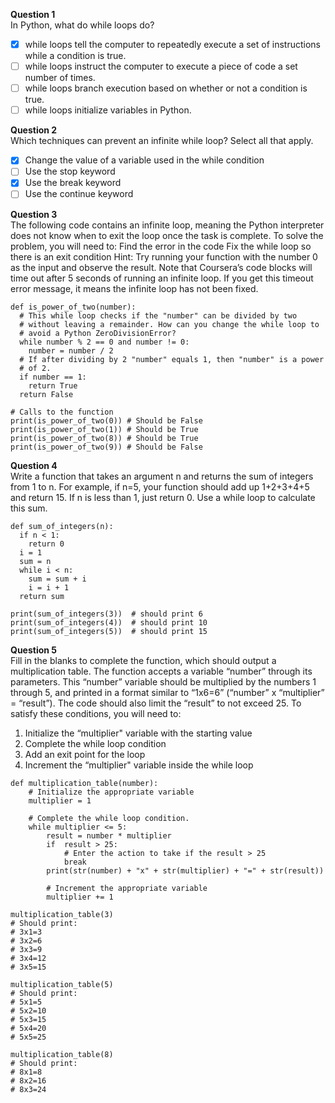 **Question 1**<br>
In Python, what do while loops do?
- [x] while loops tell the computer to repeatedly execute a set of instructions while a condition is true.
- [ ] while loops instruct the computer to execute a piece of code a set number of times.
- [ ] while loops branch execution based on whether or not a condition is true.
- [ ] while loops initialize variables in Python.

**Question 2**<br>
Which techniques can prevent an infinite while loop? Select all that apply.
- [x] Change the value of a variable used in the while condition
- [ ] Use the stop keyword
- [x] Use the break keyword
- [ ] Use the continue keyword

**Question 3**<br>
The following code contains an infinite loop, meaning the Python interpreter does not know when to exit the loop once the task is complete. 
To solve the problem, you will need to:
Find the error in the code
Fix the while loop so there is an exit condition
Hint: Try running your function with the number 0 as the input and observe the result.
Note that Coursera’s code blocks will time out after 5 seconds of running an infinite loop. 
If you get this timeout error message, it means the infinite loop has not been fixed. 
```
def is_power_of_two(number):
  # This while loop checks if the "number" can be divided by two
  # without leaving a remainder. How can you change the while loop to
  # avoid a Python ZeroDivisionError?
  while number % 2 == 0 and number != 0:
    number = number / 2
  # If after dividing by 2 "number" equals 1, then "number" is a power
  # of 2.
  if number == 1:
    return True
  return False
   
# Calls to the function
print(is_power_of_two(0)) # Should be False
print(is_power_of_two(1)) # Should be True
print(is_power_of_two(8)) # Should be True
print(is_power_of_two(9)) # Should be False
```

**Question 4**<br>
Write a function that takes an argument n and returns the sum of integers from 1 to n. 
For example, if n=5, your function should add up 1+2+3+4+5 and return 15. If n is less than 1, just return 0. Use a while loop to calculate this sum. 
```
def sum_of_integers(n):
  if n < 1:
    return 0
  i = 1
  sum = n
  while i < n:
    sum = sum + i
    i = i + 1
  return sum

print(sum_of_integers(3))  # should print 6
print(sum_of_integers(4))  # should print 10
print(sum_of_integers(5))  # should print 15
```

**Question 5**<br>
Fill in the blanks to complete the function, which should output a multiplication table. The function accepts a variable “number” through its parameters. 
This “number” variable should be multiplied by the numbers 1 through 5, and printed in a format similar to “1x6=6” (“number” x “multiplier” = “result”). 
The code should also limit the “result” to not exceed 25. To satisfy these conditions, you will need to:
1. Initialize the “multiplier" variable with the starting value
2. Complete the while loop condition
3. Add an exit point for the loop
4. Increment the “multiplier" variable inside the while loop
```
def multiplication_table(number):
    # Initialize the appropriate variable
    multiplier = 1

    # Complete the while loop condition.
    while multiplier <= 5:
        result = number * multiplier 
        if  result > 25:
            # Enter the action to take if the result > 25
            break
        print(str(number) + "x" + str(multiplier) + "=" + str(result))
        
        # Increment the appropriate variable
        multiplier += 1

multiplication_table(3) 
# Should print: 
# 3x1=3 
# 3x2=6 
# 3x3=9 
# 3x4=12 
# 3x5=15

multiplication_table(5) 
# Should print: 
# 5x1=5
# 5x2=10
# 5x3=15
# 5x4=20
# 5x5=25

multiplication_table(8) 
# Should print:
# 8x1=8
# 8x2=16
# 8x3=24
```

